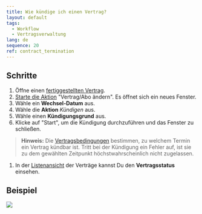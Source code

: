 ```yaml
---
title: Wie kündige ich einen Vertrag?
layout: default
tags:
  - Workflow
  - Vertragsverwaltung
lang: de
sequence: 20
ref: contract_termination
---
```


## Schritte
1. Öffne einen [fertiggestellten Vertrag](Vertrag_erfassen).
1. [Starte die Aktion](AktionStarten) "Vertrag/Abo ändern". Es öffnet sich ein neues Fenster.
1. Wähle ein **Wechsel-Datum** aus.
1. Wähle die **Aktion** *Kündigen* aus.
1. Wähle einen **Kündigungsgrund** aus.
1. Klicke auf "Start", um die Kündigung durchzuführen und das Fenster zu schließen.
 >**Hinweis:** Die [Vertragsbedingungen](Vertragsbedingungen_definieren) bestimmen, zu welchem Termin ein Vertrag kündbar ist. Tritt bei der Kündigung ein Fehler auf, ist sie zu dem gewählten Zeitpunkt höchstwahrscheinlich nicht zugelassen.

1. In der [Listenansicht](Ansichten) der Verträge kannst Du den **Vertragsstatus** einsehen.

## Beispiel
![](assets/Vertrag_kuendigen.gif)
